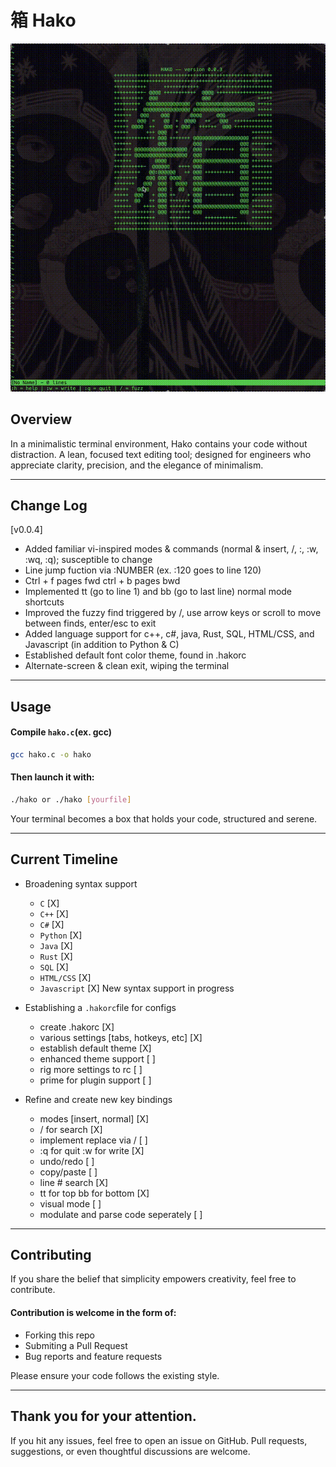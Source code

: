 # 箱 Hako
![til](./assets/hako-Demo.gif)

## Overview
In a minimalistic terminal environment, Hako contains your code without distraction.
A lean, focused text editing tool; 
designed for engineers who appreciate clarity, precision, and the elegance of minimalism.

---

## Change Log
[v0.0.4]

- Added familiar vi-inspired modes & commands (normal & insert, /, :, :w, :wq, :q); susceptible to change
- Line jump fuction via :NUMBER (ex. :120 goes to line 120)
- Ctrl + f pages fwd ctrl + b pages bwd
- Implemented tt (go to line 1) and bb (go to last line) normal mode shortcuts
- Improved the fuzzy find triggered by /, use arrow keys or scroll to move between finds, enter/esc to exit
- Added language support for c++, c#, java, Rust, SQL, HTML/CSS, and Javascript (in addition to Python & C)
- Established default font color theme, found in .hakorc
- Alternate-screen & clean exit, wiping the terminal

---

## Usage
#### Compile `hako.c`(ex. gcc)
```bash
gcc hako.c -o hako
```
#### Then launch it with:
```bash
./hako or ./hako [yourfile]
```

Your terminal becomes a box that holds your code, structured and serene.

---

## Current Timeline

- Broadening syntax support
	- `C`									[X]
	- `C++`									[X]
	- `C#`									[X]
	- `Python`								[X]
	- `Java`								[X]
	- `Rust`								[X]
	- `SQL`									[X]
	- `HTML/CSS`							[X]
	- `Javascript`							[X]
New syntax support in progress

- Establishing a `.hakorc`file for configs
	- create .hakorc						[X]
	- various settings [tabs, hotkeys, etc]	[X]
	- establish default theme				[X]
	- enhanced theme support				[ ]
	- rig more settings to rc				[ ]
	- prime for plugin support				[ ]

- Refine and create new key bindings
	- modes [insert, normal]				[X]
	- / for search							[X]
	- implement replace via /				[ ]
	- :q for quit :w for write				[X]
	- undo/redo								[ ]
	- copy/paste							[ ]
	- line # search							[X]
	- tt for top bb for bottom				[X]
	- visual mode							[ ]
	- modulate and parse code seperately	[ ]

---

## Contributing

If you share the belief that simplicity empowers creativity, feel free to contribute.

#### Contribution is welcome in the form of:
- Forking this repo
- Submiting a Pull Request
- Bug reports and feature requests

Please ensure your code follows the existing style.

---

## Thank you for your attention.
If you hit any issues, feel free to open an issue on GitHub.
Pull requests, suggestions, or even thoughtful discussions are welcome.
